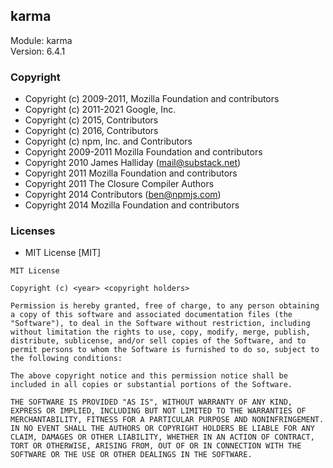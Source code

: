 ## karma
Module: karma\
Version: 6.4.1
### Copyright
- Copyright (c) 2009-2011, Mozilla Foundation and contributors
- Copyright (c) 2011-2021 Google, Inc.
- Copyright (c) 2015, Contributors
- Copyright (c) 2016, Contributors
- Copyright (c) npm, Inc. and Contributors
- Copyright 2009-2011 Mozilla Foundation and contributors
- Copyright 2010 James Halliday (mail@substack.net)
- Copyright 2011 Mozilla Foundation and contributors
- Copyright 2011 The Closure Compiler Authors
- Copyright 2014 Contributors (ben@npmjs.com)
- Copyright 2014 Mozilla Foundation and contributors
### Licenses 
 - MIT License [MIT]

```
MIT License

Copyright (c) <year> <copyright holders>

Permission is hereby granted, free of charge, to any person obtaining a copy of this software and associated documentation files (the "Software"), to deal in the Software without restriction, including without limitation the rights to use, copy, modify, merge, publish, distribute, sublicense, and/or sell copies of the Software, and to permit persons to whom the Software is furnished to do so, subject to the following conditions:

The above copyright notice and this permission notice shall be included in all copies or substantial portions of the Software.

THE SOFTWARE IS PROVIDED "AS IS", WITHOUT WARRANTY OF ANY KIND, EXPRESS OR IMPLIED, INCLUDING BUT NOT LIMITED TO THE WARRANTIES OF MERCHANTABILITY, FITNESS FOR A PARTICULAR PURPOSE AND NONINFRINGEMENT. IN NO EVENT SHALL THE AUTHORS OR COPYRIGHT HOLDERS BE LIABLE FOR ANY CLAIM, DAMAGES OR OTHER LIABILITY, WHETHER IN AN ACTION OF CONTRACT, TORT OR OTHERWISE, ARISING FROM, OUT OF OR IN CONNECTION WITH THE SOFTWARE OR THE USE OR OTHER DEALINGS IN THE SOFTWARE.
```
